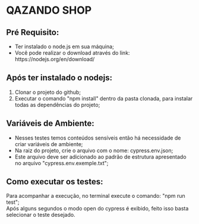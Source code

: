 # QAZANDO SHOP

<H2> <B> Pré Requisito: </B> <BR> </H2>
<UL>
  <LI>Ter instalado o node.js em sua máquina; <BR></LI>
  <LI>Você pode realizar o download através do link: https://nodejs.org/en/download/ <BR></LI>
</UL>

<H2> Após ter instalado o nodejs: </H2>
<OL TYPE="1">
  <LI>Clonar o projeto do github;<BR></LI>
  <LI>Executar o comando "npm install" dentro da pasta clonada, para instalar todas as dependências do projeto;<BR></LI>
</OL>

 <H2>Variáveis ​​de Ambiente:</H2>
 <UL>
   <LI>Nesses testes temos conteúdos sensíveis então há necessidade de criar variáveis ​​de ambiente;</LI>
   <LI>Na raiz do projeto, crie o arquivo com o nome: cypress.env.json;</LI>
   <LI>Este arquivo deve ser adicionado ao padrão de estrutura apresentado no arquivo "cypress.env.exemple.txt";</LI>
 </UL>

 <H2>Como executar os testes:</H2>
  Para acompanhar a execução, no terminal execute o comando: "npm run test"; <BR>
  Após alguns segundos o modo open do cypress é exibido, feito isso basta selecionar o teste desejado.



